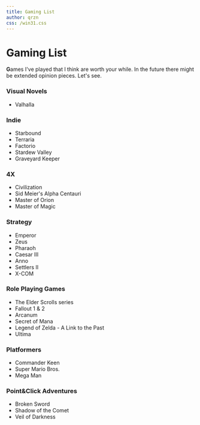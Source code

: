 ```yaml
---
title: Gaming List 
author: qrzn
css: /win31.css
---
```


# Gaming List

**G**ames I've played that I think are worth your while. In the future there might be extended opinion pieces. Let's see.

### Visual Novels

* Valhalla

### Indie

* Starbound
* Terraria
* Factorio
* Stardew Valley
* Graveyard Keeper

### 4X

* Civilization
* Sid Meier's Alpha Centauri
* Master of Orion
* Master of Magic

### Strategy

* Emperor
* Zeus
* Pharaoh
* Caesar III
* Anno
* Settlers II
* X-COM

### Role Playing Games

* The Elder Scrolls series
* Fallout 1 & 2
* Arcanum
* Secret of Mana
* Legend of Zelda - A Link to the Past
* Ultima

### Platformers

* Commander Keen
* Super Mario Bros.
* Mega Man

### Point&Click Adventures

* Broken Sword
* Shadow of the Comet
* Veil of Darkness
